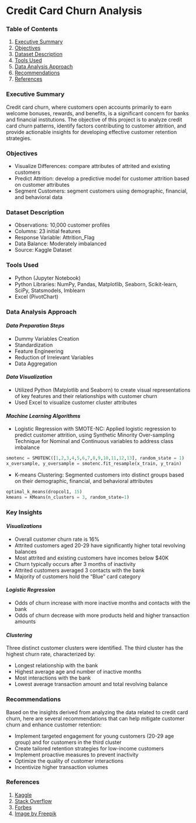 # Credit Card Churn Analysis

### Table of Contents
1. [Executive Summary](#executive-summary)
2. [Objectives](#objectives)
3. [Dataset Description](#dataset-description)
4. [Tools Used](#tools-used)
5. [Data Analysis Approach](#data-analysis-approach)
6. [Recommendations](#recommendations)
7. [References](#references)

### Executive Summary
Credit card churn, where customers open accounts primarily to earn welcome bonuses, rewards, and benefits, is a significant concern for banks and financial institutions. The objective of this project is to analyze credit card churn patterns, identify factors contributing to customer attrition, and provide actionable insights for developing effective customer retention strategies.

### Objectives
-	Visualize Differences: compare attributes of attrited and existing customers
-	Predict Attrition: develop a predictive model for customer attrition based on customer attributes
-	Segment Customers: segment customers using demographic, financial, and behavioral data

### Dataset Description
-	Observations: 10,000 customer profiles
-	Columns: 23 initial features
-	Response Variable: Attrition_Flag
-	Data Balance: Moderately imbalanced
-	Source: Kaggle Dataset

### Tools Used
-	Python (Jupyter Notebook)
-	Python Libraries: NumPy, Pandas, Matplotlib, Seaborn, Scikit-learn, SciPy, Statsmodels, Imblearn
-	Excel (PivotChart)

### Data Analysis Approach
#### *Data Preparation Steps*
-	Dummy Variables Creation
-	Standardization
-	Feature Engineering
-	Reduction of Irrelevant Variables
-	Data Aggregation

#### *Data Visualization*
-	Utilized Python (Matplotlib and Seaborn) to create visual representations of key features and their relationships with customer churn
-	Used Excel to visualize customer cluster attributes

#### *Machine Learning Algorithms*
-	Logistic Regression with SMOTE-NC: Applied logistic regression to predict customer attrition, using Synthetic Minority Over-sampling Technique for Nominal and Continuous variables to address class imbalance
```Python
smotenc = SMOTENC([1,2,3,4,5,6,7,8,9,10,11,12,13], random_state = 1)
x_oversample, y_oversample = smotenc.fit_resample(x_train, y_train)
```
-	K-means Clustering: Segmented customers into distinct groups based on their demographic, financial, and behavioral attributes
```Python
optimal_k_means(dropcol1, 15)
kmeans = KMeans(n_clusters = 3, random_state=1)
```

### Key Insights
#### *Visualizations*
-	Overall customer churn rate is 16%
-	Attrited customers aged 20-29 have significantly higher total revolving balances
-	Most attrited and existing customers have incomes below $40K
-	Churn typically occurs after 3 months of inactivity
-	Attrited customers averaged 3 contacts with the bank
-	Majority of customers hold the “Blue” card category

#### *Logistic Regression*
-	Odds of churn increase with more inactive months and contacts with the bank
-	Odds of churn decrease with more products held and higher transaction amounts

#### *Clustering*
Three distinct customer clusters were identified. The third cluster has the highest churn rate, characterized by:
-	Longest relationship with the bank
-	Highest average age and number of inactive months
-	Most interactions with the bank
-	Lowest average transaction amount and total revolving balance

### Recommendations
Based on the insights derived from analyzing the data related to credit card churn, here are several recommendations that can help mitigate customer churn and enhance customer retention:
-	Implement targeted engagement for young customers (20-29 age group) and for customers in the third cluster
-	Create tailored retention strategies for low-income customers
-	Implement proactive measures to prevent inactivity
-	Optimize the quality of customer interactions
-	Incentivize higher transaction volumes

### References
1. [Kaggle](https://www.kaggle.com/datasets/sakshigoyal7/credit-card-customers)
2. [Stack Overflow](https://stackoverflow.com/)
3. [Forbes](https://www.forbes.com/advisor/credit-cards/what-is-credit-card-churning/)
4. [Image by Freepik](www.freepik.com)












